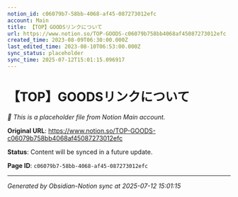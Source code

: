 ```yaml
---
notion_id: c06079b7-58bb-4068-af45-087273012efc
account: Main
title: 【TOP】GOODSリンクについて
url: https://www.notion.so/TOP-GOODS-c06079b758bb4068af45087273012efc
created_time: 2023-08-09T06:30:00.000Z
last_edited_time: 2023-08-10T06:53:00.000Z
sync_status: placeholder
sync_time: 2025-07-12T15:01:15.096917
---
```


# 【TOP】GOODSリンクについて

*🔄 This is a placeholder file from Notion Main account.*

**Original URL**: https://www.notion.so/TOP-GOODS-c06079b758bb4068af45087273012efc

**Status**: Content will be synced in a future update.

**Page ID**: `c06079b7-58bb-4068-af45-087273012efc`

---

*Generated by Obsidian-Notion sync at 2025-07-12 15:01:15*
